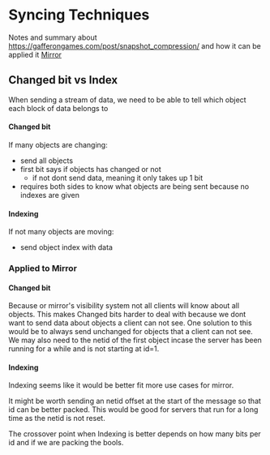 # Syncing Techniques 

Notes and summary about https://gafferongames.com/post/snapshot_compression/ and how it can be applied it [Mirror](https://github.com/vis2k/Mirror)


## Changed bit vs Index

When sending a stream of data, we need to be able to tell which object each block of data belongs to

#### Changed bit 

If many objects are changing:
- send all objects 
- first bit says if objects has changed or not
  - if not dont send data, meaning it only takes up 1 bit
- requires both sides to know what objects are being sent because no indexes are given

#### Indexing

If not many objects are moving:
- send object index with data


### Applied to Mirror

#### Changed bit 

Because or mirror's visibility system not all clients will know about all objects. This makes Changed bits harder to deal with because we dont want to send data about objects a client can not see. One solution to this would be to always send unchanged for objects that a client can not see. We may also need to the netid of the first object incase the server has been running for a while and is not starting at id=1.

#### Indexing

Indexing seems like it would be better fit more use cases for mirror.

It might be worth sending an netid offset at the start of the message so that id can be better packed. This would be good for servers that run for a long time as the netid is not reset.

The crossover point when Indexing is better depends on how many bits per id and if we are packing the bools.



